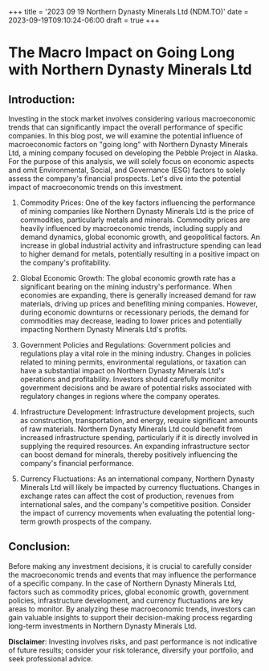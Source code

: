 +++
title = '2023 09 19 Northern Dynasty Minerals Ltd (NDM.TO)'
date = 2023-09-19T09:10:24-06:00
draft = true
+++
# The Macro Impact on Going Long with Northern Dynasty Minerals Ltd

## Introduction:
Investing in the stock market involves considering various macroeconomic trends that can significantly impact the overall performance of specific companies. In this blog post, we will examine the potential influence of macroeconomic factors on "going long" with Northern Dynasty Minerals Ltd, a mining company focused on developing the Pebble Project in Alaska. For the purpose of this analysis, we will solely focus on economic aspects and omit Environmental, Social, and Governance (ESG) factors to solely assess the company's financial prospects. Let's dive into the potential impact of macroeconomic trends on this investment.

1. Commodity Prices:
One of the key factors influencing the performance of mining companies like Northern Dynasty Minerals Ltd is the price of commodities, particularly metals and minerals. Commodity prices are heavily influenced by macroeconomic trends, including supply and demand dynamics, global economic growth, and geopolitical factors. An increase in global industrial activity and infrastructure spending can lead to higher demand for metals, potentially resulting in a positive impact on the company's profitability.

2. Global Economic Growth:
The global economic growth rate has a significant bearing on the mining industry's performance. When economies are expanding, there is generally increased demand for raw materials, driving up prices and benefiting mining companies. However, during economic downturns or recessionary periods, the demand for commodities may decrease, leading to lower prices and potentially impacting Northern Dynasty Minerals Ltd's profits.

3. Government Policies and Regulations:
Government policies and regulations play a vital role in the mining industry. Changes in policies related to mining permits, environmental regulations, or taxation can have a substantial impact on Northern Dynasty Minerals Ltd's operations and profitability. Investors should carefully monitor government decisions and be aware of potential risks associated with regulatory changes in regions where the company operates.

4. Infrastructure Development:
Infrastructure development projects, such as construction, transportation, and energy, require significant amounts of raw materials. Northern Dynasty Minerals Ltd could benefit from increased infrastructure spending, particularly if it is directly involved in supplying the required resources. An expanding infrastructure sector can boost demand for minerals, thereby positively influencing the company's financial performance.

5. Currency Fluctuations:
As an international company, Northern Dynasty Minerals Ltd will likely be impacted by currency fluctuations. Changes in exchange rates can affect the cost of production, revenues from international sales, and the company's competitive position. Consider the impact of currency movements when evaluating the potential long-term growth prospects of the company.

## Conclusion:
Before making any investment decisions, it is crucial to carefully consider the macroeconomic trends and events that may influence the performance of a specific company. In the case of Northern Dynasty Minerals Ltd, factors such as commodity prices, global economic growth, government policies, infrastructure development, and currency fluctuations are key areas to monitor. By analyzing these macroeconomic trends, investors can gain valuable insights to support their decision-making process regarding long-term investments in Northern Dynasty Minerals Ltd.


**Disclaimer**: Investing involves risks, and past performance is not indicative of future results; consider your risk tolerance, diversify your portfolio, and seek professional advice.
